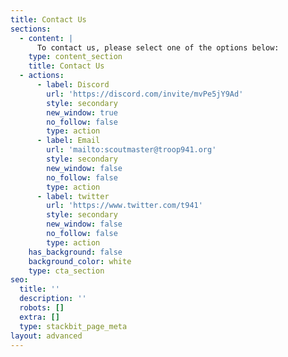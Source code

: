 ```yaml
---
title: Contact Us
sections:
  - content: |
      To contact us, please select one of the options below:
    type: content_section
    title: Contact Us
  - actions:
      - label: Discord
        url: 'https://discord.com/invite/mvPe5jY9Ad'
        style: secondary
        new_window: true
        no_follow: false
        type: action
      - label: Email
        url: 'mailto:scoutmaster@troop941.org'
        style: secondary
        new_window: false
        no_follow: false
        type: action
      - label: twitter
        url: 'https://www.twitter.com/t941'
        style: secondary
        new_window: false
        no_follow: false
        type: action
    has_background: false
    background_color: white
    type: cta_section
seo:
  title: ''
  description: ''
  robots: []
  extra: []
  type: stackbit_page_meta
layout: advanced
---
```

